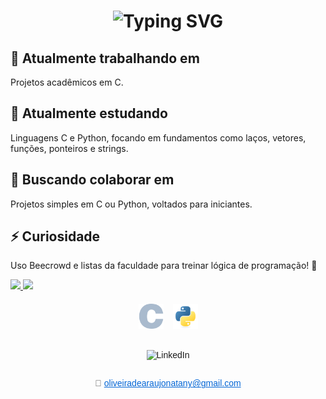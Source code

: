   <h1 align="center">
  <a href="#" style="text-decoration: none;">
    <img 
      src="https://readme-typing-svg.herokuapp.com?font=Fira+Code&size=28&pause=1000&color=C084FC&center=true&vCenter=true&width=600&lines=Natany+Oliveira+de+Araújo+%F0%9F%91%A9%E2%80%8D%F0%9F%92%BB;Seja+bem-vindo(a)+ao+meu+GitHub+%F0%9F%91%8B" 
      alt="Typing SVG" 
    />
  </a>
</h1>

## 🔭 Atualmente trabalhando em
Projetos acadêmicos em C.

## 🌱 Atualmente estudando
Linguagens C e Python, focando em fundamentos como laços, vetores, funções, ponteiros e strings.

## 👯 Buscando colaborar em
Projetos simples em C ou Python, voltados para iniciantes.

## ⚡ Curiosidade
Uso Beecrowd e listas da faculdade para treinar lógica de programação! 🚀

<div>
  <a href="https://github.com/NatanyOliveira" target="_blank" rel="noopener noreferrer">
    <img height="180em" src="https://github-readme-stats.vercel.app/api?username=NatanyOliveira&show_icons=true&theme=radical&include_all_commits=true&count_private=true"/>
    <img height="180em" src="https://github-readme-stats.vercel.app/api/top-langs/?username=NatanyOliveira&layout=compact&langs_count=16&theme=radical"/>
  </a>
</div>

<div style="display: flex; flex-direction: column; align-items: center; margin-top: 20px; font-family: sans-serif;">

  <div style="display: flex; gap: 15px; margin-bottom: 20px;">
    <img alt="C" height="40" width="40" src="https://raw.githubusercontent.com/devicons/devicon/master/icons/c/c-original.svg" />
    <img alt="Python" height="40" width="40" src="https://raw.githubusercontent.com/devicons/devicon/master/icons/python/python-original.svg" />
  </div>

  <a href="https://www.linkedin.com/in/natany-oliveira-de-ara%C3%BAjo-101005292/" target="_blank" 
     style="text-decoration: none;">
    <img 
      src="https://img.shields.io/badge/-LinkedIn-%233077B5?style=for-the-badge&logo=linkedin&logoColor=white" 
      alt="LinkedIn"
      style="transition: transform 0.2s ease;"
      onmouseover="this.style.transform='scale(1.05)'"
      onmouseout="this.style.transform='scale(1)'"
    />
  </a>

  <p style="margin-top: 15px; font-size: 14px; color: #555;">
    📧 <a href="mailto:oliveiradearaujonatany@gmail.com" style="color:#0366d6;">oliveiradearaujonatany@gmail.com</a>
  </p>

</div>
